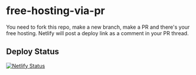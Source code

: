 # free-hosting-via-pr
You need to fork this repo, make a new branch, make a PR and there's your free hosting. Netlify will post a deploy link as a comment in your PR thread.



## Deploy Status
[![Netlify Status](https://api.netlify.com/api/v1/badges/f7ed0fa8-4cf0-429b-bea5-95d9c83b8391/deploy-status)](https://app.netlify.com/sites/free-hosting-via-pr/deploys)
